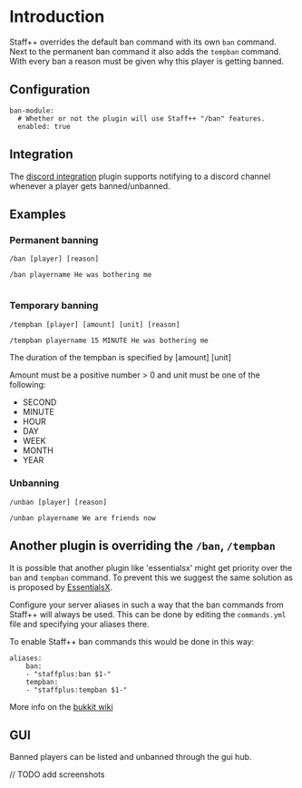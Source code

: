# Introduction
Staff++ overrides the default ban command with its own `ban` command. Next to the permanent ban command it also adds the `tempban` command.
With every ban a reason must be given why this player is getting banned.

## Configuration
```
ban-module:
  # Whether or not the plugin will use Staff++ "/ban" features.
  enabled: true
```

## Integration
The [discord integration](https://github.com/garagepoort/StaffPlusPlus/wiki/Discord-Integration) plugin supports notifying to a discord channel whenever a player gets banned/unbanned.

## Examples

### Permanent banning
`/ban [player] [reason]`
```
/ban playername He was bothering me


```

### Temporary banning
`/tempban [player] [amount] [unit] [reason]`
```
/tempban playername 15 MINUTE He was bothering me
```
The duration of the tempban is specified by [amount] [unit]

Amount must be a positive number > 0 and unit must be one of the following:
- SECOND
- MINUTE
- HOUR
- DAY
- WEEK
- MONTH
- YEAR

### Unbanning
`/unban [player] [reason]`
```
/unban playername We are friends now
```

## Another plugin is overriding the `/ban`, `/tempban`
It is possible that another plugin like 'essentialsx' might get priority over the `ban` and `tempban` command.
To prevent this we suggest the same solution as is proposed by [EssentialsX](https://github.com/EssentialsX/Essentials/wiki/Common-Issues#essentialsx-overrides-a-command-from-spigot-or-another-plugin). 

Configure your server aliases in such a way that the ban commands from Staff++ will always be used.
This can be done by editing the `commands.yml` file and specifying your aliases there.

To enable Staff++ ban commands this would be done in this way:
```
aliases:
    ban:
    - "staffplus:ban $1-"
    tempban:
    - "staffplus:tempban $1-"
```
More info on the [bukkit wiki](https://bukkit.gamepedia.com/Commands.yml#aliases)

## GUI
Banned players can be listed and unbanned through the gui hub. 

// TODO add screenshots